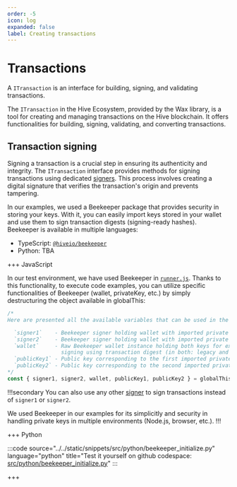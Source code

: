 ```yaml
---
order: -5
icon: log
expanded: false
label: Creating transactions
---
```


# Transactions

A `ITransaction` is an interface for building, signing, and validating transactions.

The `ITransaction` in the Hive Ecosystem, provided by the Wax library, is a tool for creating and managing transactions on the Hive blockchain. It offers functionalities for building, signing, validating, and converting transactions.

## Transaction signing

Signing a transaction is a crucial step in ensuring its authenticity and integrity. The `ITransaction` interface provides methods for signing transactions using dedicated [signers](../signers/). This process involves creating a digital signature that verifies the transaction's origin and prevents tampering.

In our examples, we used a Beekeeper package that provides security in storing your keys. With it, you can easily import keys stored in your wallet and use them to sign transaction digests (signing-ready hashes). Beekeeper is available in multiple languages:

- TypeScript: [`@hiveio/beekeeper`](https://www.npmjs.com/package/@hiveio/beekeeper)
- Python: TBA

+++ JavaScript

In our test environment, we have used Beekeeper in [`runner.js`](https://stackblitz.com/github/openhive-network/wax-doc-snippets?file=scripts%2Frunner.js). Thanks to this functionality, to execute code examples, you can utilize specific functionalities of Beekeeper (wallet, privateKey, etc.) by simply destructuring the object available in globalThis:

```javascript
/*
Here are presented all the available variables that can be used in the examples:

  `signer1`    - Beekeeper signer holding wallet with imported private key for publicKey1
  `signer2`    - Beekeeper signer holding wallet with imported private key for publicKey2
  `wallet`     - Raw Beekeeper wallet instance holding both keys for example usage of manually
                 signing using transaction digest (in both: legacy and HF26 ways)
  `publicKey1` - Public key corresponding to the first imported private key
  `publicKey2` - Public key corresponding to the second imported private key
*/
const { signer1, signer2, wallet, publicKey1, publicKey2 } = globalThis.snippetsBeekeeperData;
```

!!!secondary
You can also use any other [signer](../signers/) to sign transactions instead of `signer1` or `signer2`.

We used Beekeeper in our examples for its simplicitly and security in handling private keys in multiple environments (Node.js, browser, etc.).
!!!

+++ Python

:::code source="../../static/snippets/src/python/beekeeper_initialize.py" language="python" title="Test it yourself on github codespace: [src/python/beekeeper_initialize.py](https://github.com/codespaces/new?repo=openhive-network/wax-doc-snippets&ref=main&file=workspaces/wax-doc-snippets/src/static/snippets/python/beekeeper_initialize.py)" :::

+++
